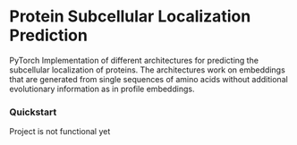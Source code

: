 # Protein Subcellular Localization Prediction

PyTorch Implementation of different architectures for predicting the subcellular localization of proteins.
The architectures work on embeddings that are generated from single sequences of amino acids without additional evolutionary
information as in profile embeddings.

### Quickstart
Project is not functional yet   